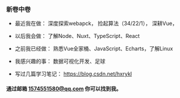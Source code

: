### 新卷中卷


- 最近我在做： 
 深度探索webapck，
 捡起算法（34/22/1），
 深耕Vue，

- 以后我会做：
  了解Node、Nuxt、TypeScript、React

-  之前我已经做：
  熟悉Vue全家桶、JavaScript、Echarts，了解Linux
  
- 我感兴趣的事：
  数据可视化开发、足球

- 写过几篇学习笔记：
  https://blog.csdn.net/hxrykl
  

#### 通过邮箱 1574551580@qq.com 你可以找到我。


